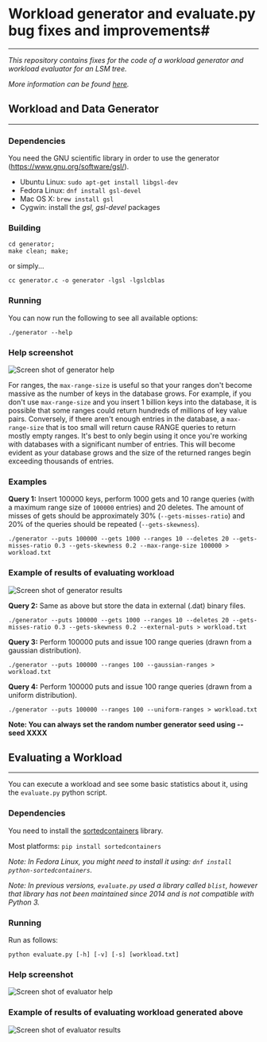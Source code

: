 # Workload generator and evaluate.py bug fixes and improvements#
---
*This repository contains fixes for the code of a workload generator and workload evaluator for an LSM tree.*

*More information can be found [here](http://daslab.seas.harvard.edu/classes/cs265/project.html).*

## Workload and Data Generator ##
---

### Dependencies ###

You need the GNU scientific library in order to use the generator (https://www.gnu.org/software/gsl/).

* Ubuntu Linux: ```sudo apt-get install libgsl-dev```
* Fedora Linux: ```dnf install gsl-devel```
* Mac OS X: ```brew install gsl```
* Cygwin: install the *gsl, gsl-devel* packages

### Building ###

```
cd generator;
make clean; make;
```

or simply...

```
cc generator.c -o generator -lgsl -lgslcblas
```

### Running ###

You can now run the following to see all available options:

```
./generator --help
```

### Help screenshot

![Screen shot of generator help](./img/generator_help.jpg)

For ranges, the `max-range-size` is useful so that your ranges don't become massive as the number of keys in the
database grows. For example, if you don't use `max-range-size` and you insert 1 billion keys into the database, it is
possible that some ranges could return hundreds of millions of key value pairs. Conversely, if there aren't enough
entries in the database, a `max-range-size` that is too small will return cause RANGE queries to return mostly empty
ranges. It's best to only begin using it once you're working with databases with a significant number of entries. This
will become evident as your database grows and the size of the returned ranges begin exceeding thousands of entries.

### Examples ###

**Query 1:** Insert 100000 keys, perform 1000 gets and 10 range queries (with a maximum range size of `100000` entries)
and 20 deletes. The amount of misses of gets should be approximately 30% (`--gets-misses-ratio`) and 20% of the queries
should be repeated (`--gets-skewness`).

```
./generator --puts 100000 --gets 1000 --ranges 10 --deletes 20 --gets-misses-ratio 0.3 --gets-skewness 0.2 --max-range-size 100000 > workload.txt
```

### Example of results of evaluating workload

![Screen shot of generator results](./img/generator_results.jpg)

**Query 2:** Same as above but store the data in external (.dat) binary files.

```
./generator --puts 100000 --gets 1000 --ranges 10 --deletes 20 --gets-misses-ratio 0.3 --gets-skewness 0.2 --external-puts > workload.txt
```

**Query 3:** Perform 100000 puts and issue 100 range queries (drawn from a gaussian distribution).

```
./generator --puts 100000 --ranges 100 --gaussian-ranges > workload.txt
```

**Query 4:** Perform 100000 puts and issue 100 range queries (drawn from a uniform distribution).

```
./generator --puts 100000 --ranges 100 --uniform-ranges > workload.txt
```

**Note: You can always set the random number generator seed using --seed XXXX**


## Evaluating a Workload ##
---
You can execute a workload and see some basic statistics about it, using the ```evaluate.py``` python script.

### Dependencies ###

You need to install the [sortedcontainers](https://pypi.org/project/sortedcontainers/) library.

Most platforms: ```pip install sortedcontainers```

*Note: In Fedora Linux, you might need to install it using: ```dnf install python-sortedcontainers```.*

*Note: In previous versions, `evaluate.py` used a library called `blist`, however that library has not been maintained
since 2014 and is not compatible with Python 3.*

### Running ###

Run as follows:

```
python evaluate.py [-h] [-v] [-s] [workload.txt]
```

### Help screenshot

![Screen shot of evaluator help](./img/evaluate_help.jpg)

### Example of results of evaluating workload generated above

![Screen shot of evaluator results](./img/evaluate_results.jpg)